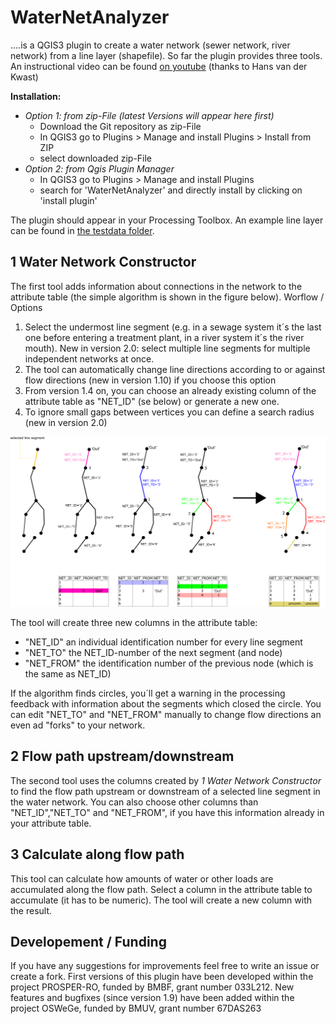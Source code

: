 # WaterNetAnalyzer
....is a QGIS3 plugin to create a water network (sewer network, river network) from a line layer (shapefile). So far the plugin provides three tools. An instructional video can be found [on youtube](https://www.youtube.com/watch?v=3GBr57evQPI) (thanks to Hans van der Kwast)

**Installation:** 
* *Option 1: from zip-File (latest Versions will appear here first)*
  * Download the Git repository as zip-File 
  * In QGIS3 go to Plugins > Manage and install Plugins > Install from ZIP
  * select downloaded zip-File
* *Option 2: from Qgis Plugin Manager*
  * In QGIS3 go to Plugins > Manage and install Plugins 
  * search for 'WaterNetAnalyzer' and directly install by clicking on 'install plugin' 

The plugin should appear in your Processing Toolbox. 
An example line layer can be found in [the testdata folder](/testdata).

## 1 Water Network Constructor
The first tool adds information about connections in the network to the attribute table (the simple algorithm is shown in the figure below). Worflow / Options
1. Select the undermost line segment (e.g. in a sewage system it´s the last one before entering a treatment plant, in a river system it´s the river mouth). New in version 2.0: select multiple line segments for multiple independent networks at once.
2. The tool can automatically change line directions according to or against flow directions (new in version 1.10) if you choose this option
3. From version 1.4 on, you can choose an already existing column of the attribute table as "NET_ID" (se below) or generate a new one.
4. To ignore small gaps between vertices you can define a search radius (new in version 2.0)

![Network Algorithm](/help/images/Netz_erstellen2.png)

The tool will create three new columns in the attribute table: 
* "NET_ID"  an individual identification number for every line segment
* "NET_TO"  the NET_ID-number of the next segment (and node)
* "NET_FROM" the identification number of the previous node (which is the same as NET_ID)

If the algorithm finds circles, you´ll get a warning in the processing feedback with information about the segments which closed the circle. You can edit "NET_TO" and "NET_FROM" manually to change flow directions an even ad "forks" to your network.

## 2 Flow path upstream/downstream
The second tool uses the columns created by *1 Water Network Constructor* to find the flow path upstream or downstream of a selected line segment in the water network. 
You can also choose other columns than "NET_ID","NET_TO" and "NET_FROM", if you have this information already in your attribute table.

## 3 Calculate along flow path
This tool can calculate how amounts of water or other loads are accumulated along the flow path. Select a column in the attribute table to accumulate (it has to be numeric). The tool will create a new column with the result.


## Developement / Funding
If you have any suggestions for improvements feel free to write an issue or create a fork. 
First versions of this plugin have been developed within the project PROSPER-RO, funded by BMBF, grant number 033L212. New features and bugfixes (since version 1.9) have been added within the project OSWeGe, funded by BMUV, grant number 67DAS263
